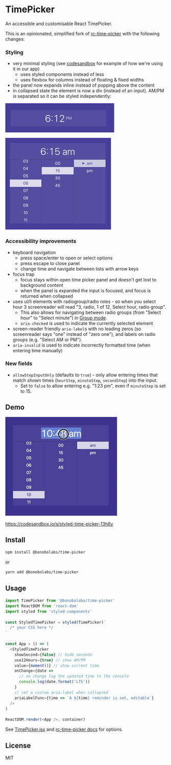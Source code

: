 # TimePicker

An accessible and customisable React TimePicker.

This is an opinionated, simplified fork of [rc-time-picker](https://react-component.github.io/time-picker/) with the following changes:

### Styling

- very minimal styling (see [codesandbox](https://codesandbox.io/s/styled-time-picker-13h6y) for example of how we're using it in our app)
  - uses styled components instead of less
  - uses flexbox for columns instead of floating & fixed widths
- the panel now expands inline instead of popping above the content
- in collapsed state the element is now a div (instead of an input). AM/PM is separated so it can be styled independently:

![Collapsed](./screenshots/collapsed.png)

![Expanded](./screenshots/expanded.png)

### Accessibility improvements

- keyboard navigation
  - press space/enter to open or select options
  - press escape to close panel
  - change time and navigate between lists with arrow keys
- focus trap
  - focus stays within open time picker panel and doesn't get lost to background content
  - when the panel is expanded the input is focused, and focus is returned when collapsed
- uses ul/li elements with radiogroup/radio roles - so when you select hour 3 screenreader will read "3, radio, 1 of 12, Select hour, radio group".
  - This also allows for navigating between radio groups (from "Select hour" to "Select minute") in [Group mode](https://www.apple.com/voiceover/info/guide/_1133.html#vo27943).
  - `aria-checked` is used to indicate the currently selected element
- screen-reader friendly `aria-label`s with no leading zeros (so screenreader says "one" instead of "zero one"), and labels on radio groups (e.g. "Select AM or PM").
- `aria-invalid` is used to indicate incorrectly formatted time (when entering time manually)

### New fields

- `allowStepInputOnly` (defaults to `true`) - only allow entering times that match shown times (`hourStep`, `minuteStep`, `secondStep`) into the input.
  - Set to `false` to allow entering e.g. "1:23 pm", even if `minuteStep` is set to 15.

## Demo

![Demo](./screenshots/demo.gif)

https://codesandbox.io/s/styled-time-picker-13h6y

## Install

```bash
npm install @bonobolabs/time-picker
```

or

```bash
yarn add @bonobolabs/time-picker
```

## Usage

```js
import TimePicker from '@bonobolabs/time-picker'
import ReactDOM from 'react-dom'
import styled from 'styled-components'

const StyledTimePicker = styled(TimePicker)`
  /* your CSS here */
`

const App = () => (
  <StyledTimePicker
    showSecond={false} // hide seconds
    use12Hours={true} // show AM/PM
    value={moment()} // show current time
    onChange={date =>
      // on change log the updated time to the console
      console.log(date.format('LTS'))
    }
    // set a custom aria-label when collapsed
    ariaLabelFunc={time => `A ${time} reminder is set, editable`}
  />
)

ReactDOM.render(<App />, container)
```

See [TimePicker.jsx](./src/TimePicker.jsx) and [rc-time-picker docs](https://react-component.github.io/time-picker/#api) for options.

## License

MIT
